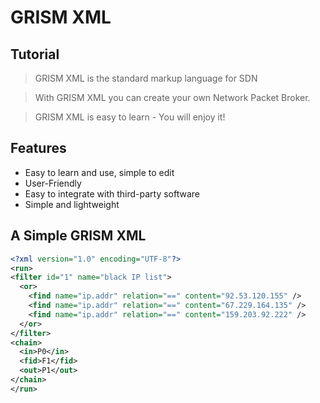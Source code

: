 # GRISM XML

## Tutorial
> GRISM XML is the standard markup language for SDN

> With GRISM XML you can create your own Network Packet Broker.

> GRISM XML is easy to learn - You will enjoy it!

## Features

- Easy to learn and use, simple to edit
- User-Friendly
- Easy to integrate with third-party software
- Simple and lightweight

## A Simple GRISM XML

```xml
<?xml version="1.0" encoding="UTF-8"?>
<run>
<filter id="1" name="black IP list">
  <or>
    <find name="ip.addr" relation="==" content="92.53.120.155" />
    <find name="ip.addr" relation="==" content="67.229.164.135" />
    <find name="ip.addr" relation="==" content="159.203.92.222" />
  </or>
</filter>
<chain>
  <in>P0</in>
  <fid>F1</fid>
  <out>P1</out>
</chain>
</run>
```
